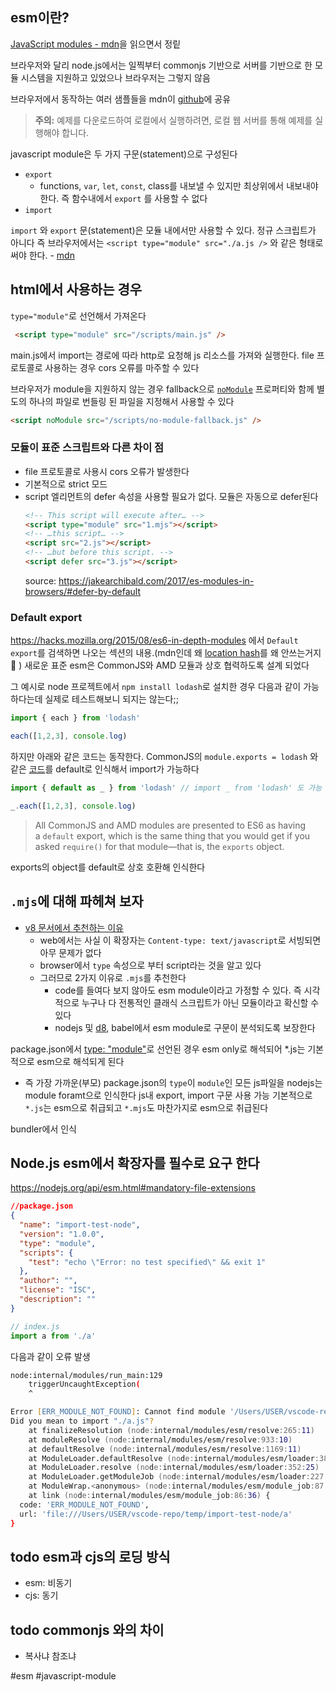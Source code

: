 ## esm이란?
[JavaScript modules - mdn](https://developer.mozilla.org/ko/docs/Web/JavaScript/Guide/Modules)을 읽으면서 정맅

브라우저와 달리 node.js에서는 일찍부터 commonjs 기반으로 서버를 기반으로 한 모듈 시스템을 지원하고 있었으나 브라우저는 그렇지 않음

브라우저에서 동작하는 여러 샘플들을 mdn이 [github](https://github.com/mdn/js-examples/tree/main)에 공유
> **주의:** 예제를 다운로드하여 로컬에서 실행하려면, 로컬 웹 서버를 통해 예제를 실행해야 합니다.

javascript module은 두 가지 구문(statement)으로 구성된다
- `export`
	- functions, `var`, `let`, `const`, class를 내보낼 수 있지만 최상위에서 내보내야 한다. 즉 함수내에서 `export` 를 사용할 수 없다
- `import`

`import` 와 `export` 문(statement)은 모듈 내에서만 사용할 수 있다. 정규 스크립트가 아니다
즉 브라우저에서는 `<script type="module" src="./a.js />` 와 같은 형태로 써야 한다. - [mdn](https://developer.mozilla.org/ko/docs/Web/JavaScript/Guide/Modules#applying_the_module_to_your_html)

##  html에서 사용하는 경우
`type="module"`로 선언해서 가져온다
```html
 <script type="module" src="/scripts/main.js" />
```
main.js에서 import는 경로에 따라 http로 요청해 js 리소스를 가져와 실행한다. file 프로토콜로 사용하는 경우 cors 오류를 마주할 수 있다

브라우저가 module을 지원하지 않는 경우 fallback으로 [`noModule`](https://developer.mozilla.org/en-US/docs/Web/API/HTMLScriptElement/noModule) 프로퍼티와 함께 별도의 하나의 파일로 번들링 된 파일을 지정해서 사용할 수 있다
```html
<script noModule src="/scripts/no-module-fallback.js" />
```

###  모듈이 표준 스크립트와 다른 차이 점
- file 프로토콜로 사용시 cors 오류가 발생한다
- 기본적으로 strict 모드
- script 엘리먼트의 defer 속성을 사용할 필요가 없다. 모듈은 자동으로 defer된다
	```html
	<!-- This script will execute after… -->
	<script type="module" src="1.mjs"></script>
	<!-- …this script… -->
	<script src="2.js"></script>
	<!-- …but before this script. -->
	<script defer src="3.js"></script>
	```
	source: https://jakearchibald.com/2017/es-modules-in-browsers/#defer-by-default
###  Default export
https://hacks.mozilla.org/2015/08/es6-in-depth-modules 에서 `Default export`를 검색하면 나오는 섹션의 내용.(mdn인데 왜 [location hash](https://developer.mozilla.org/en-US/docs/Web/API/Location/hash)를 왜 안쓰는거지🤔 )
새로운 표준 esm은 CommonJS와 AMD 모듈과 상호 협력하도록 설계 되었다

그 예시로 node 프로젝트에서  `npm install lodash`로 설치한 경우 다음과 같이 가능하다는데 실제로 테스트해보니 되지는 않는다;;

```js
import { each } from 'lodash'

each([1,2,3], console.log)
```

하지만 아래와 같은 코드는 동작한다. CommonJS의 `module.exports = lodash` 와 같은 [코드](https://github.com/lodash/lodash/blob/f299b52f39486275a9e6483b60a410e06520c538/dist/lodash.js#L17201)를 default로 인식해서 import가 가능하다

```js
import { default as _ } from 'lodash' // import _ from 'lodash' 도 가능

_.each([1,2,3], console.log)
```

> All CommonJS and AMD modules are presented to ES6 as having a `default` export, which is the same thing that you would get if you asked `require()` for that module—that is, the `exports` object.

exports의 object를 default로 상호 호환해 인식한다

## `.mjs`에 대해 파헤쳐 보자
- [v8 문서에서 추천하는 이유](https://v8.dev/features/modules#mjs)
	- web에서는 사실 이 확장자는 `Content-type: text/javascript`로 서빙되면 아무 문제가 없다
	- browser에서 `type` 속성으로 부터 script라는 것을 알고 있다
	- 그러므로 2가지 이유로 `.mjs`를 추천한다
		- code를 들여다 보지 않아도 esm module이라고 가정할 수 있다. 즉 시각적으로 누구나 다 전통적인 클래식 스크립트가 아닌 모듈이라고 확신할 수 있다
		- nodejs 및 [d8](https://v8.dev/docs/d8), babel에서 esm module로 구문이 분석되도록 보장한다


package.json에서 [type: "module"](https://nodejs.org/api/packages.html#type)로  선언된 경우 esm only로 해석되어 *.js는 기본적으로 esm으로 해석되게 된다
- 즉 가장 가까운(부모) package.json의 `type`이 `module`인 모든 js파일을 nodejs는 module foramt으로 인식한다
 js내 export, import 구문 사용 가능
기본적으로 `*.js`는 esm으로 취급되고 `*.mjs`도 마찬가지로 esm으로 취급된다

bundler에서 인식

## Node.js esm에서 확장자를 필수로 요구 한다
https://nodejs.org/api/esm.html#mandatory-file-extensions

```json
//package.json
{
  "name": "import-test-node",
  "version": "1.0.0",
  "type": "module",
  "scripts": {
    "test": "echo \"Error: no test specified\" && exit 1"
  },
  "author": "",
  "license": "ISC",
  "description": ""
}
```

```js
// index.js
import a from './a'
```

다음과 같이 오류 발생
```zsh
node:internal/modules/run_main:129
    triggerUncaughtException(
    ^

Error [ERR_MODULE_NOT_FOUND]: Cannot find module '/Users/USER/vscode-repo/temp/import-test-node/a' imported from /Users/USER/vscode-repo/temp/import-test-node/import.js
Did you mean to import "./a.js"?
    at finalizeResolution (node:internal/modules/esm/resolve:265:11)
    at moduleResolve (node:internal/modules/esm/resolve:933:10)
    at defaultResolve (node:internal/modules/esm/resolve:1169:11)
    at ModuleLoader.defaultResolve (node:internal/modules/esm/loader:383:12)
    at ModuleLoader.resolve (node:internal/modules/esm/loader:352:25)
    at ModuleLoader.getModuleJob (node:internal/modules/esm/loader:227:38)
    at ModuleWrap.<anonymous> (node:internal/modules/esm/module_job:87:39)
    at link (node:internal/modules/esm/module_job:86:36) {
  code: 'ERR_MODULE_NOT_FOUND',
  url: 'file:///Users/USER/vscode-repo/temp/import-test-node/a'
}
```


## todo esm과 cjs의 로딩 방식
- esm: 비동기
- cjs: 동기

## todo commonjs 와의 차이
- 복사냐 참조냐

#esm #javascript-module